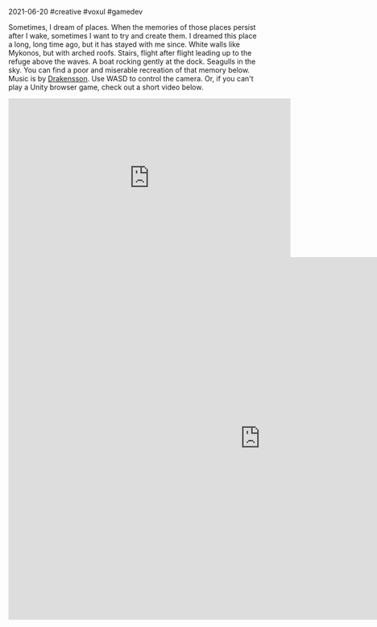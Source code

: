2021-06-20 #creative #voxul #gamedev

Sometimes, I dream of places. When the memories of those places persist after I wake, sometimes I want to try and create them. I dreamed this place a long, long time ago, but it has stayed with me since. White walls like Mykonos, but with arched roofs. Stairs, flight after flight leading up to the refuge above the waves. A boat rocking gently at the dock. Seagulls in the sky. You can find a poor and miserable recreation of that memory below. Music is by [Drakensson](https://freesound.org/people/Drakensson/). Use WASD to control the camera. Or, if you can't play a Unity browser game, check out a short video below.

<iframe width="560" height="315" src="https://www.youtube.com/embed/kEaWee1R7vA" title="YouTube video player" frameborder="0" allow="accelerometer; autoplay; clipboard-write; encrypted-media; gyroscope; picture-in-picture" allowfullscreen></iframe>

<iframe src="https://itch.io/embed-upload/4048364?color=dbf5fa" allowfullscreen="" width="1000" height="720" frameborder="0"><a href="https://cow-trix.itch.io/island-1">Play Island #1 on itch.io</a></iframe>